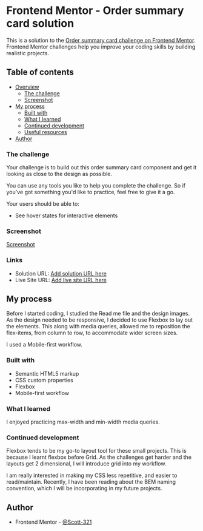 # Frontend Mentor - Order summary card solution

This is a solution to the [Order summary card challenge on Frontend Mentor](https://www.frontendmentor.io/challenges/order-summary-component-QlPmajDUj). Frontend Mentor challenges help you improve your coding skills by building realistic projects. 

## Table of contents

- [Overview](#overview)
  - [The challenge](#the-challenge)
  - [Screenshot](#screenshot)
- [My process](#my-process)
  - [Built with](#built-with)
  - [What I learned](#what-i-learned)
  - [Continued development](#continued-development)
  - [Useful resources](#useful-resources)
- [Author](#author)

### The challenge

Your challenge is to build out this order summary card component and get it looking as close to the design as possible.

You can use any tools you like to help you complete the challenge. So if you've got something you'd like to practice, feel free to give it a go.

Your users should be able to:

- See hover states for interactive elements

### Screenshot

[Screenshot](/images/Screenshot.jpg)

### Links

- Solution URL: [Add solution URL here](https://your-solution-url.com)
- Live Site URL: [Add live site URL here](https://your-live-site-url.com)

## My process

Before I started coding, I studied the Read me file and the design images. As the design needed to be responsive, I decided to use Flexbox to lay out the elements. This along with media queries, allowed me to reposition the flex-items, from column to row, to accommodate wider screen sizes. 

I used a Mobile-first workflow.

### Built with

- Semantic HTML5 markup
- CSS custom properties
- Flexbox
- Mobile-first workflow

### What I learned

I enjoyed practicing max-width and min-width media queries.

### Continued development

Flexbox tends to be my go-to layout tool for these small projects. This is because I learnt flexbox before Grid. As the challenges get harder and the layouts get 2 dimensional, I will introduce grid into my workflow.  

I am really interested in making my CSS less repetitive, and easier to read/maintain. Recently, I have been reading about the BEM naming convention, which I will be incorporating in my future projects. 

## Author

- Frontend Mentor - [@Scott-321](https://www.frontendmentor.io/profile/Scott-321)
